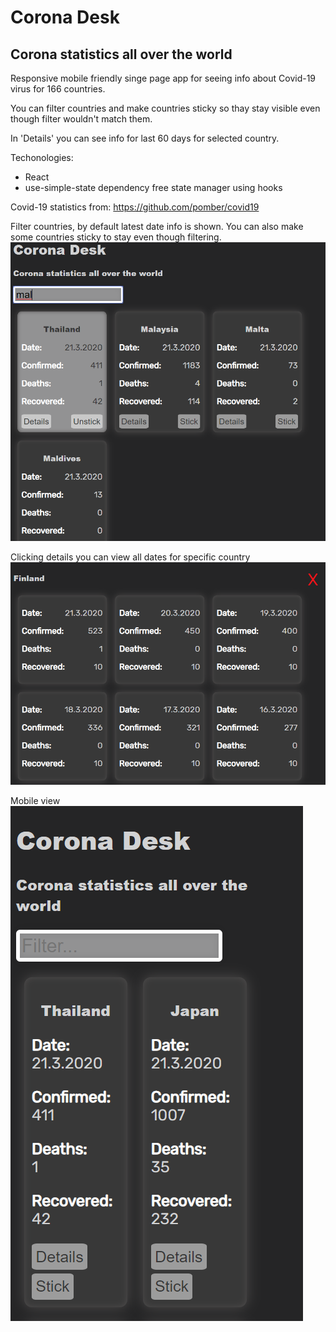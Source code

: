 # Corona Desk

## Corona statistics all over the world


Responsive mobile friendly singe page app for seeing info about Covid-19 virus for 166 countries.

You can filter countries and make countries sticky so thay stay visible even though filter wouldn't match them.

In 'Details' you can see info for last 60 days for selected country.

Techonologies:

- React
- use-simple-state dependency free state manager using hooks


Covid-19 statistics from: https://github.com/pomber/covid19


Filter countries, by default latest date info is shown. You can also make some countries sticky to stay even though filtering.
![filter](https://github.com/villeverkkonen/coronadesk/blob/master/documentation/images/filter.png)


Clicking details you can view all dates for specific country
![details](https://github.com/villeverkkonen/coronadesk/blob/master/documentation/images/details.png)


Mobile view
![mobile](https://github.com/villeverkkonen/coronadesk/blob/master/documentation/images/mobile.png)